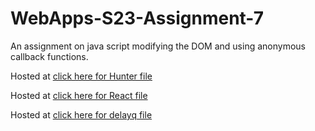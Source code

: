 # WebApps-S23-Assignment-7
An assignment on java script modifying the DOM and using anonymous callback functions.<br>

Hosted at
<a href="https://44-563-web-apps-s23.github.io/44563-webapps-s23-assignment7-SaiBalaji2001/hunter.html" > click here for Hunter file</a><br>

Hosted at
<a href="https://44-563-web-apps-s23.github.io/44563-webapps-s23-assignment7-SaiBalaji2001/react.html" > click here for React file</a><br>

Hosted at
<a href="https://44-563-web-apps-s23.github.io/44563-webapps-s23-assignment7-SaiBalaji2001/delayq.html" > click here for delayq file</a><br>
